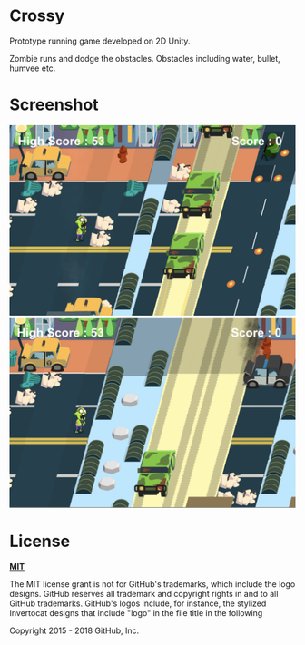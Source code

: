 Crossy 
=============
Prototype running game developed on 2D Unity.

Zombie runs and dodge the obstacles.
Obstacles including water, bullet, humvee etc.


Screenshot
=============
![Game screenshot](./screenshots/screenshot_1.png)
![Game screenshot](./screenshots/screenshot_2.png)


License
=============

**[MIT](LICENSE)**

The MIT license grant is not for GitHub's trademarks, which include the logo
designs. GitHub reserves all trademark and copyright rights in and to all
GitHub trademarks. GitHub's logos include, for instance, the stylized
Invertocat designs that include "logo" in the file title in the following

Copyright 2015 - 2018 GitHub, Inc.
